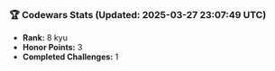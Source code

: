 ### 🏆 Codewars Stats (Updated: 2025-03-27 23:07:49 UTC)

- **Rank:** 8 kyu
- **Honor Points:** 3
- **Completed Challenges:** 1
